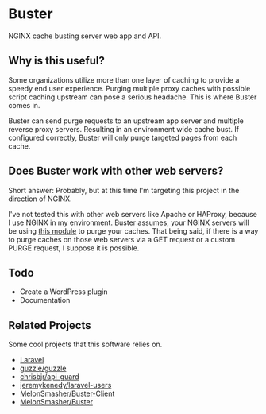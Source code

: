 # Buster

NGINX cache busting server web app and API.

## Why is this useful?

Some organizations utilize more than one layer of caching to provide a speedy end user experience. Purging multiple proxy caches with possible script caching upstream can pose a serious headache. This is where Buster comes in. 

Buster can send purge requests to an upstream app server and multiple reverse proxy servers. Resulting in an environment wide cache bust. If configured correctly, Buster will only purge targeted pages from each cache. 

## Does Buster work with other web servers?

Short answer: Probably, but at this time I'm targeting this project in the direction of NGINX.

I've not tested this with other web servers like Apache or HAProxy, because I use NGINX in my environment. Buster assumes, your NGINX servers will be using [this module](https://github.com/nginx-modules/ngx_cache_purge) to purge your caches. That being said, if there is a way to purge caches on those web servers via a GET request or a custom PURGE request, I suppose it is possible.

## Todo

* Create a WordPress plugin
* Documentation

## Related Projects

Some cool projects that this software relies on.

* [Laravel](https://laravel.com/)
* [guzzle/guzzle](https://github.com/guzzle/guzzle)
* [chrisbjr/api-guard](https://github.com/chrisbjr/api-guard)
* [jeremykenedy/laravel-users](https://github.com/jeremykenedy/laravel-users)
* [MelonSmasher/Buster-Client](https://github.com/MelonSmasher/Buster-Client)
* [MelonSmasher/Buster](https://github.com/MelonSmasher/Buster)
